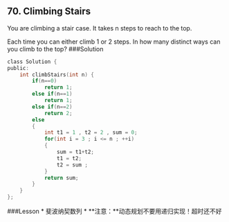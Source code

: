 ## 70. Climbing Stairs 
You are climbing a stair case. It takes n steps to reach to the top.

Each time you can either climb 1 or 2 steps. In how many distinct ways can you climb to the top?
###Solution
```C
class Solution {
public:
    int climbStairs(int n) {
        if(n==0)
            return 1;
        else if(n==1)
            return 1;
        else if(n==2)
            return 2;
        else
        {
            int t1 = 1 , t2 = 2 , sum = 0;
            for(int i = 3 ; i <= n ; ++i)
            {
                sum = t1+t2;
                t1 = t2;
                t2 = sum ;
            }
            return sum;
        }
    }
};
```
###Lesson
* 
斐波纳契数列
* 
**注意：**动态规划不要用递归实现！超时还不好